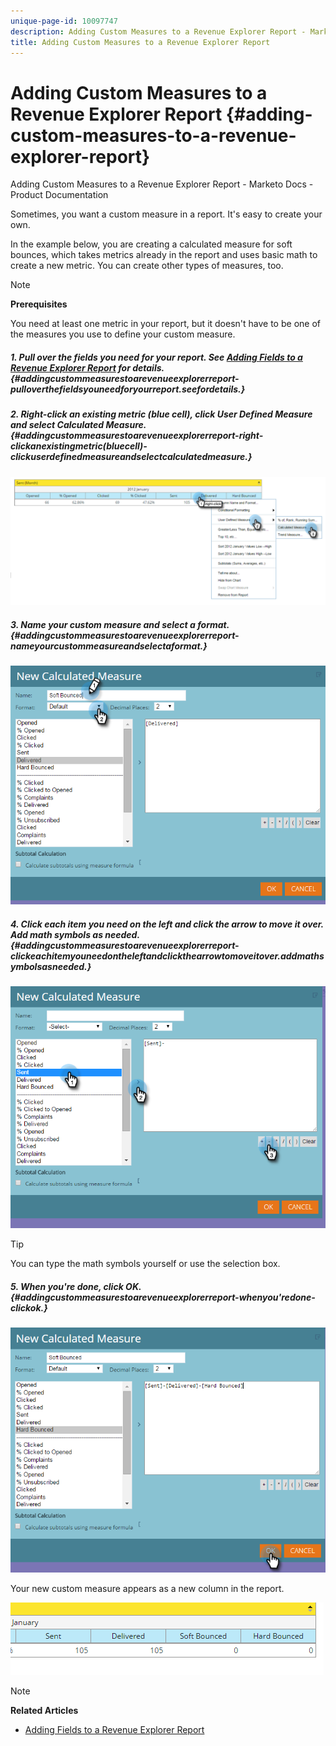 ```yaml
---
unique-page-id: 10097747
description: Adding Custom Measures to a Revenue Explorer Report - Marketo Docs - Product Documentation
title: Adding Custom Measures to a Revenue Explorer Report
---
```


# Adding Custom Measures to a Revenue Explorer Report {#adding-custom-measures-to-a-revenue-explorer-report}

Adding Custom Measures to a Revenue Explorer Report - Marketo Docs - Product Documentation

Sometimes, you want a custom measure in a report. It's easy to create your own.

In the example below, you are creating a calculated measure for soft bounces, which takes metrics already in the report and uses basic math to create a new metric. You can create other types of measures, too.

>[!NOTE]
>
>**Prerequisites**
>
>You need at least one metric in your report, but it doesn't have to be one of the measures you use to define your custom measure.

##### 1. Pull over the fields you need for your report. See [Adding Fields to a Revenue Explorer Report](adding-fields-to-a-revenue-explorer-report.md) for details. {#addingcustommeasurestoarevenueexplorerreport-pulloverthefieldsyouneedforyourreport.seefordetails.}

##### 2. Right-click an existing metric (blue cell), click User Defined Measure and select Calculated Measure. {#addingcustommeasurestoarevenueexplorerreport-right-clickanexistingmetric(bluecell)-clickuserdefinedmeasureandselectcalculatedmeasure.}

![](assets/image2016-1-26-11-3a7-3a49.png)

##### 3. Name your custom measure and select a format. {#addingcustommeasurestoarevenueexplorerreport-nameyourcustommeasureandselectaformat.}

![](assets/image2016-1-26-11-3a26-3a23.png)

##### 4. Click each item you need on the left and click the arrow to move it over. Add math symbols as needed. {#addingcustommeasurestoarevenueexplorerreport-clickeachitemyouneedontheleftandclickthearrowtomoveitover.addmathsymbolsasneeded.}

![](assets/image2016-1-26-11-3a16-3a55.png)

>[!TIP]
>
>You can type the math symbols yourself or use the selection box.

##### 5. When you're done, click OK. {#addingcustommeasurestoarevenueexplorerreport-whenyou'redone-clickok.}

![](assets/image2016-1-26-11-3a37-3a27.png)

Your new custom measure appears as a new column in the report.

![](assets/image2016-1-26-11-3a29-3a16.png)

>[!NOTE]
>
>**Related Articles**
>
>* [Adding Fields to a Revenue Explorer Report](adding-fields-to-a-revenue-explorer-report.md)
>


